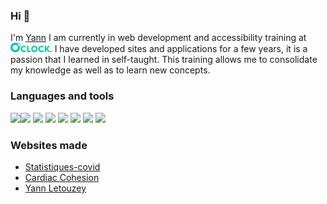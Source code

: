 ### Hi 👋

I'm [Yann](https://yannletouzey.github.io)
I am currently in web development and accessibility training at [<img src="img/logo-full.svg" alt="Logo OClock" class="logo-oclock" height="15px">](https://oclock.io/). 
I have developed sites and applications for a few years, it is a passion that I learned in self-taught.
This training allows me to consolidate my knowledge as well as to learn new concepts.

### Languages and tools
<img src="https://cdn.jsdelivr.net/gh/devicons/devicon/icons/html5/html5-original.svg" width="20px"/><img src="https://cdn.jsdelivr.net/gh/devicons/devicon/icons/css3/css3-original.svg"  width="20px"/> <img src="https://cdn.jsdelivr.net/gh/devicons/devicon/icons/javascript/javascript-original.svg"  width="20px"/> <img src="https://cdn.jsdelivr.net/gh/devicons/devicon/icons/php/php-original.svg"  width="20px"/> <img src="https://cdn.jsdelivr.net/gh/devicons/devicon/icons/mysql/mysql-original.svg"  width="20px"/> <img src="https://cdn.jsdelivr.net/gh/devicons/devicon/icons/threejs/threejs-original.svg"  width="20px"/> <img src="https://cdn.jsdelivr.net/gh/devicons/devicon/icons/git/git-original.svg" width="20px"/> <img src="https://cdn.jsdelivr.net/gh/devicons/devicon/icons/markdown/markdown-original.svg" width="20px"/>

### Websites made

- [Statistiques-covid](https://statistiques-covid.com)
- [Cardiac Cohesion](https://cardiac-cohesion.vercel.app)
- [Yann Letouzey](https://yannletouzey.github.io)
